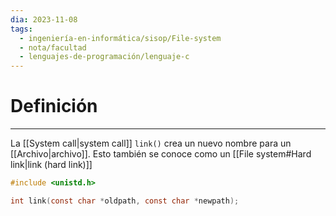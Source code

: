 ```yaml
---
dia: 2023-11-08
tags:
  - ingeniería-en-informática/sisop/File-system
  - nota/facultad
  - lenguajes-de-programación/lenguaje-c
---
```

# Definición
---
La [[System call|system call]] `link()` crea un nuevo nombre para un [[Archivo|archivo]]. Esto también se conoce como un [[File system#Hard link|link (hard link)]]

```c
#include <unistd.h>

int link(const char *oldpath, const char *newpath);
```

